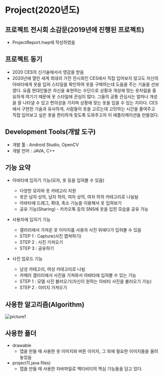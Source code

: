 # Project(2020년도)
## 프로젝트 전시회 소감문(2019년에 진행된 프로젝트)
* ProjectReport.hwp에 작성하였음
## 프로젝트 동기
* 2020 CES의 신기술에서서 영감을 받음
* 2020년에 열린 세계 최대의 가전 전시회인 CES에서 직접 입어보지 않고도 자신의 아바타에게 옷을 입혀 스타일을 확인하여 옷을 구매하는데 도움을 주는 기술을 선보였다. 요즘 현대인들은 자신을 표현하는 수단으로 상황과 개성에 맞는 옷차림을 중요하게 여기기 때문에 옷 스타일에 관심이 많다. 그들의 공통 관심사는 얼마나 개성을 잘 나타낼 수 있고 편의성을 가지며 상황에 맞는 옷을 입을 수 있는 지이다. CES에서 구현한 기술과 유사하게, 사람들이 옷을 고르는데 고민하는 시간을 줄여주고 직접 입어보고 싶은 옷을 편리하게 찾도록 도와주고자 이 애플리케이션을 만들었다. 
## Development Tools(개발 도구)
* 개발 툴 : Android Studio, OpenCV
* 개발 언어 : JAVA, C++

## 기능 요약
* 아바타에 입히기 기능(모자, 옷 등을 입혀볼 수 있음)
  * 다양한 모자와 옷 카테고리 지원
  * 옷은 남자 상의, 남자 하의, 여자 상의, 여자 하의 카테고리로 나뉨뉨
  * 아바타에 드래그, 확대, 축소 기능을 이용해서 옷 입혀보기
  * 공유 기능(Sharing) - 카카오톡 등의 SNS에 옷을 입힌 모습을 공유 가능
  
* 사용자에 입히기 기능 
  * 갤러리에서 가져온 옷 이미지를 사용자 사진 위에다가 입혀볼 수 있음
  * STEP 1 : Capture(사진 캡쳐하기)
  * STEP 2 : 사진 가져오기 
  * STEP 3 : 공유하기
  
* 사진 업로드 기능 
  * 남성 카테고리, 여성 카테고리로 나뉨
  * 카메라 갤러리에서 사진을 가져와서 아바타에  입혀볼 수 있는 기능
  * STEP 1 : 모델 사진 불러오기(자신이 원하는 아바타 사진을 불러오기 가능)
  * STEP 2 : 이미지 가져오기
  
## 사용한 알고리즘(Algorithm)
  ![picture1](https://user-images.githubusercontent.com/61834644/103893729-1f946b80-5131-11eb-86dd-99016a2ebb75.jpg)
  
## 사용한 폴더
* drawable   
  * 앱을 만들 때 사용한 옷 이미지와 버튼 이미지, 그 외에 필요한 이미지들을 올려놓았음
* project1(.java files)
  * 앱을 만들 때 사용한 자바파일로 액티비티의 핵심 기능들을 담고 있다.
  
  
  
